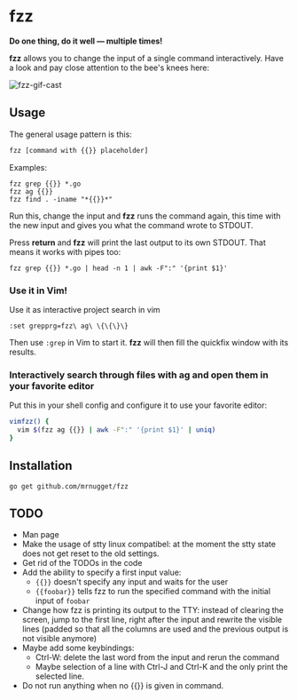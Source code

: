 # fzz

**Do one thing, do it well — multiple times!**

**fzz** allows you to change the input of a single command interactively. Have a
look and pay close attention to the bee's knees here:

![fzz-gif-cast](http://recordit.co/FCnvkoyAKV.gif)

## Usage

The general usage pattern is this:

```bash
fzz [command with {{}} placeholder]
```

Examples:

```
fzz grep {{}} *.go
fzz ag {{}}
fzz find . -iname "*{{}}*"
```

Run this, change the input and **fzz** runs the command again, this time with the
new input and gives you what the command wrote to STDOUT.

Press **return** and **fzz** will print the last output to its own STDOUT.
That means it works with pipes too:

```
fzz grep {{}} *.go | head -n 1 | awk -F":" '{print $1}'
```

### Use it in Vim!

Use it as interactive project search in vim

```
:set grepprg=fzz\ ag\ \{\{\}\}
```

Then use `:grep` in Vim to start it. **fzz** will then fill the quickfix window
with its results.

### Interactively search through files with ag and open them in your favorite editor

Put this in your shell config and configure it to use your favorite editor:

```bash
vimfzz() {
  vim $(fzz ag {{}} | awk -F":" '{print $1}' | uniq)
}
```

## Installation

```
go get github.com/mrnugget/fzz
```


## TODO

* Man page
* Make the usage of stty linux compatibel: at the moment the stty state does not
  get reset to the old settings.
* Get rid of the TODOs in the code
* Add the ability to specify a first input value:
  * `{{}}` doesn't specify any input and waits for the user
  * `{{foobar}}` tells fzz to run the specified command with the initial input
    of `foobar`
* Change how fzz is printing its output to the TTY: instead of clearing the
  screen, jump to the first line, right after the input and rewrite the visible
  lines (padded so that all the columns are used and the previous output is not
  visible anymore)
* Maybe add some keybindings:
  * Ctrl-W: delete the last word from the input and rerun the command
  * Maybe selection of a line with Ctrl-J and Ctrl-K and the only print the
    selected line.
* Do not run anything when no {{}} is given in command.


